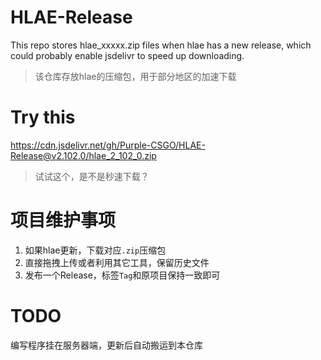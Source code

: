 # HLAE-Release
This repo stores hlae_xxxxx.zip files when hlae has a new release, which could probably enable jsdelivr to speed up downloading.
> 该仓库存放hlae的压缩包，用于部分地区的加速下载

# Try this
https://cdn.jsdelivr.net/gh/Purple-CSGO/HLAE-Release@v2.102.0/hlae_2_102_0.zip
> 试试这个，是不是秒速下载？

# 项目维护事项

1. 如果hlae更新，下载对应`.zip`压缩包
2. 直接拖拽上传或者利用其它工具，保留历史文件
3. 发布一个Release，标签`Tag`和原项目保持一致即可

# TODO
编写程序挂在服务器端，更新后自动搬运到本仓库
